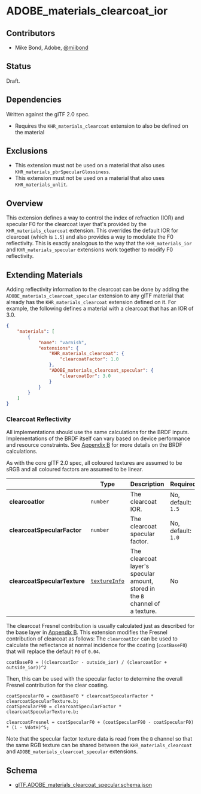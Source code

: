 # ADOBE\_materials\_clearcoat\_ior

## Contributors

* Mike Bond, Adobe, [@miibond](https://twitter.com/miibond)

## Status

Draft.

## Dependencies

Written against the glTF 2.0 spec.
* Requires the `KHR_materials_clearcoat` extension to also be defined on the material

## Exclusions

* This extension must not be used on a material that also uses `KHR_materials_pbrSpecularGlossiness`.
* This extension must not be used on a material that also uses `KHR_materials_unlit`.

## Overview

This extension defines a way to control the index of refraction (IOR) and specular F0 for the clearcoat layer that's provided by the `KHR_materials_clearcoat` extension. This overrides the default IOR for clearcoat (which is `1.5`) and also provides a way to modulate the F0 reflectivity. This is exactly analogous to the way that the `KHR_materials_ior` and `KHR_materials_specular` extensions work together to modify F0 reflectivity.

## Extending Materials

Adding reflectivity information to the clearcoat can be done by adding the `ADOBE_materials_clearcoat_specular` extension to any glTF material that already has the `KHR_materials_clearcoat` extension defined on it.  For example, the following defines a material with a clearcoat that has an IOR of 3.0.

```json
{
    "materials": [
        {
            "name": "varnish",
            "extensions": {
                "KHR_materials_clearcoat": {
                    "clearcoatFactor": 1.0
                },
                "ADOBE_materials_clearcoat_specular": {
                    "clearcoatIor": 3.0
                }
            }
        }
    ]
}
```

### Clearcoat Reflectivity

All implementations should use the same calculations for the BRDF inputs. Implementations of the BRDF itself can vary based on device performance and resource constraints. See [Appendix B](/specification/2.0/README.md#appendix-b-brdf-implementation) for more details on the BRDF calculations.

As with the core glTF 2.0 spec, all coloured textures are assumed to be sRGB and all coloured factors are assumed to be linear.

|                                  | Type                                                                            | Description                            | Required             |
|----------------------------------|---------------------------------------------------------------------------------|----------------------------------------|----------------------|
|**clearcoatIor**               | `number`                                                                        | The clearcoat IOR.         | No, default: `1.5`   |
|**clearcoatSpecularFactor**               | `number`                                                                        | The clearcoat specular factor.         | No, default: `1.0`   |
|**clearcoatSpecularTexture**              | [`textureInfo`](/specification/2.0/README.md#reference-textureInfo)             | The clearcoat layer's specular amount, stored in the `B` channel of a texture. | No                   |

The clearcoat Fresnel contribution is usually calculated just as described for the base layer in [Appendix B](/specification/2.0/README.md#appendix-b-brdf-implementation).
This extension modifies the Fresnel contribution of clearcoat as follows:
The `clearcoatIor` can be used to calculate the reflectance at normal incidence for the coating (`coatBaseF0`) that will replace the default `F0` of `0.04`.

```
coatBaseF0 = ((clearcoatIor - outside_ior) / (clearcoatIor + outside_ior))^2
```

Then, this can be used with the specular factor to determine the overall Fresnel contribution for the clear coating.

```
coatSpecularF0 = coatBaseF0 * clearcoatSpecularFactor * clearcoatSpecularTexture.b;
coatSpecularF90 = clearcoatSpecularFactor * clearcoatSpecularTexture.b;

clearcoatFresnel = coatSpecularF0 + (coatSpecularF90 - coatSpecularF0) * (1 - VdotH)^5;
```

Note that the specular factor texture data is read from the `B` channel so that the same RGB texture can be shared between the `KHR_materials_clearcoat` and `ADOBE_materials_clearcoat_specular` extensions.

## Schema

- [glTF.ADOBE_materials_clearcoat_specular.schema.json](schema/glTF.ADOBE_materials_clearcoat_specular.schema.json)
 
